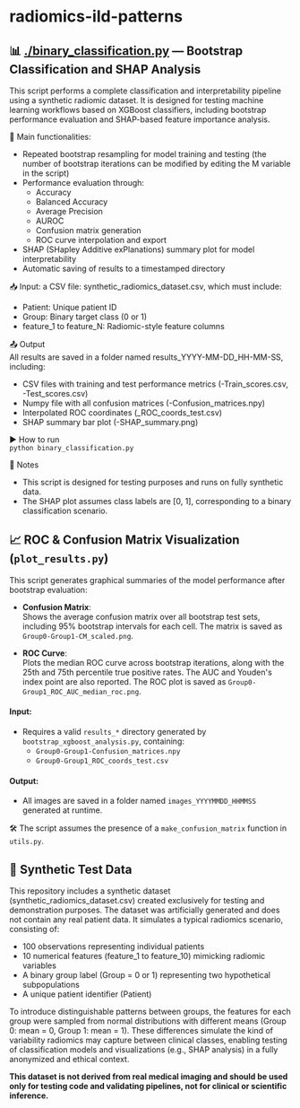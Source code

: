 # radiomics-ild-patterns

## 📊 [./binary_classification.py](binary_classification.py) — Bootstrap Classification and SHAP Analysis

This script performs a complete classification and interpretability pipeline using a synthetic radiomic dataset. It is designed for testing machine learning workflows based on XGBoost classifiers, including bootstrap performance evaluation and SHAP-based feature importance analysis.

🔧 Main functionalities:   
- Repeated bootstrap resampling for model training and testing (the number of bootstrap iterations can be modified by editing the M variable in the script)
- Performance evaluation through:
  - Accuracy
  - Balanced Accuracy
  - Average Precision
  - AUROC
  - Confusion matrix generation
  - ROC curve interpolation and export
- SHAP (SHapley Additive exPlanations) summary plot for model interpretability
- Automatic saving of results to a timestamped directory

📥 Input: a CSV file: synthetic_radiomics_dataset.csv, which must include:
- Patient: Unique patient ID
- Group: Binary target class (0 or 1)
- feature_1 to feature_N: Radiomic-style feature columns

📤 Output   
All results are saved in a folder named results_YYYY-MM-DD_HH-MM-SS, including:
- CSV files with training and test performance metrics (-Train_scores.csv, -Test_scores.csv)
- Numpy file with all confusion matrices (-Confusion_matrices.npy)
- Interpolated ROC coordinates (_ROC_coords_test.csv)
- SHAP summary bar plot (-SHAP_summary.png)

▶️ How to run   
```python binary_classification.py```

🧪 Notes
- This script is designed for testing purposes and runs on fully synthetic data.
- The SHAP plot assumes class labels are [0, 1], corresponding to a binary classification scenario.

## 📈 ROC & Confusion Matrix Visualization (`plot_results.py`)

This script generates graphical summaries of the model performance after bootstrap evaluation:

- **Confusion Matrix**:  
  Shows the average confusion matrix over all bootstrap test sets, including 95% bootstrap intervals for each cell. The matrix is saved as `Group0-Group1-CM_scaled.png`.

- **ROC Curve**:  
  Plots the median ROC curve across bootstrap iterations, along with the 25th and 75th percentile true positive rates. The AUC and Youden's index point are also reported. The ROC plot is saved as `Group0-Group1_ROC_AUC_median_roc.png`.

#### Input:
- Requires a valid `results_*` directory generated by `bootstrap_xgboost_analysis.py`, containing:
  - `Group0-Group1-Confusion_matrices.npy`
  - `Group0-Group1_ROC_coords_test.csv`

#### Output:
- All images are saved in a folder named `images_YYYYMMDD_HHMMSS` generated at runtime.

🛠 The script assumes the presence of a `make_confusion_matrix` function in `utils.py`.

## 🧪 Synthetic Test Data

This repository includes a synthetic dataset (synthetic_radiomics_dataset.csv) created exclusively for testing and demonstration purposes. The dataset was artificially generated and does not contain any real patient data. It simulates a typical radiomics scenario, consisting of:   
- 100 observations representing individual patients
- 10 numerical features (feature_1 to feature_10) mimicking radiomic variables
- A binary group label (Group = 0 or 1) representing two hypothetical subpopulations
- A unique patient identifier (Patient)

To introduce distinguishable patterns between groups, the features for each group were sampled from normal distributions with different means (Group 0: mean = 0, Group 1: mean = 1). These differences simulate the kind of variability radiomics may capture between clinical classes, enabling testing of classification models and visualizations (e.g., SHAP analysis) in a fully anonymized and ethical context.

**This dataset is not derived from real medical imaging and should be used only for testing code and validating pipelines, not for clinical or scientific inference.**
